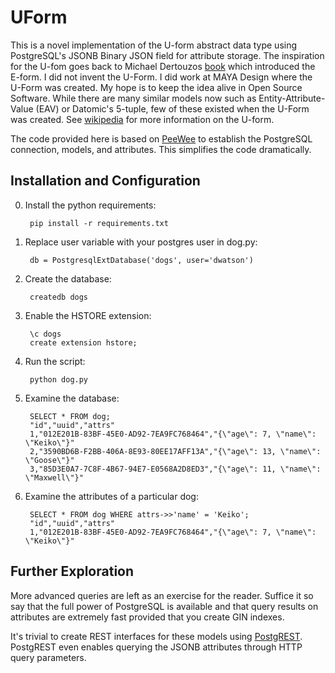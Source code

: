# UForm

This is a novel implementation of the U-form abstract data type using PostgreSQL's JSONB Binary JSON field for attribute storage. The inspiration for the U-fom goes back to Michael Dertouzos [book](https://en.wikipedia.org/wiki/U-form#cite_note-1) which introduced the E-form. I did not invent the U-Form. I did work at MAYA Design where the U-Form was created. My hope is to keep the idea alive in Open Source Software. While there are many similar models now such as Entity-Attribute-Value (EAV) or Datomic's 5-tuple, few of these existed when the U-Form was created. See [wikipedia](https://en.wikipedia.org/wiki/U-form) for more information on the U-form.

The code provided here is based on [PeeWee](https://peewee.readthedocs.org/en/latest/) to establish the PostgreSQL connection, models, and attributes. This simplifies the code dramatically.

## Installation and Configuration

0. Install the python requirements:

        pip install -r requirements.txt
0. Replace user variable with your postgres user in dog.py:

        db = PostgresqlExtDatabase('dogs', user='dwatson')
0. Create the database:

        createdb dogs
0. Enable the HSTORE extension:

        \c dogs
        create extension hstore;
0. Run the script:

        python dog.py
0. Examine the database:

        SELECT * FROM dog;
        "id","uuid","attrs"
        1,"012E201B-83BF-45E0-AD92-7EA9FC768464","{\"age\": 7, \"name\": \"Keiko\"}"
        2,"3590BD6B-F2BB-406A-8E93-80EE17AFF13A","{\"age\": 13, \"name\": \"Goose\"}"
        3,"85D3E0A7-7C8F-4B67-94E7-E0568A2D8ED3","{\"age\": 11, \"name\": \"Maxwell\"}"
0. Examine the attributes of a particular dog:

        SELECT * FROM dog WHERE attrs->>'name' = 'Keiko';
        "id","uuid","attrs"
        1,"012E201B-83BF-45E0-AD92-7EA9FC768464","{\"age\": 7, \"name\": \"Keiko\"}"

## Further Exploration

More advanced queries are left as an exercise for the reader. Suffice it so say that the full power of PostgreSQL is available and that query results on attributes are extremely fast provided that you create GIN indexes.

It's trivial to create REST interfaces for these models using [PostgREST](http://postgrest.com/). PostgREST even enables querying the JSONB attributes through HTTP query parameters.
